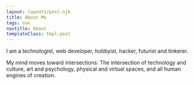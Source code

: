 ```yaml
---
layout: layouts/post.njk
title: About Me
tags: nav
navtitle: About
templateClass: tmpl-post
---
```


I am a technologist, web developer, hobbyist, hacker, futurist and tinkerer.

My mind moves toward intersections: The intersection of technology and culture, art and psychology, physical and virtual spaces, and all human engines of creation.

